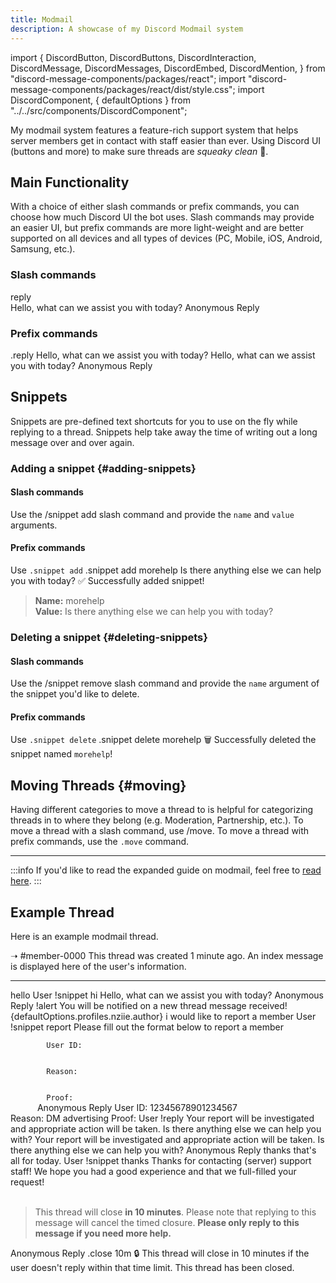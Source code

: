 ```yaml
---
title: Modmail
description: A showcase of my Discord Modmail system
---
```

import {
  DiscordButton,
  DiscordButtons,
  DiscordInteraction,
  DiscordMessage,
  DiscordMessages,
  DiscordEmbed,
  DiscordMention,
} from "discord-message-components/packages/react";
import "discord-message-components/packages/react/dist/style.css";
import DiscordComponent, { defaultOptions } from "../../src/components/DiscordComponent";

My modmail system features a feature-rich support system that helps server members get in contact with staff easier than ever. Using Discord UI (buttons and more) to make sure threads are *squeaky clean* 🧽.

## Main Functionality

With a choice of either slash commands or prefix commands, you can choose how much Discord UI the bot uses. Slash commands may provide an easier UI, but prefix commands are more light-weight and are better supported on all devices and all types of devices (PC, Mobile, iOS, Android, Samsung, etc.).

<h3>Slash commands</h3>
<DiscordComponent>
  <DiscordMessage profile="modmail" avatar="blue">
    <div slot="interactions">
      <DiscordInteraction profile="nziie" command>
        reply
      </DiscordInteraction>
    </div>
    <DiscordEmbed authorIcon="/img/logo.png" authorName="vNziie--#7777" borderColor="#2ecc71" timestamp="12/24/2022">
      Hello, what can we assist you with today?
      <span slot="footer">Anonymous Reply</span>
    </DiscordEmbed>
  </DiscordMessage>
</DiscordComponent>
<h3>Prefix commands</h3>

<DiscordComponent>
  <DiscordMessage profile="nziie">
  .reply Hello, what can we assist you with today?
  </DiscordMessage>
  <DiscordMessage profile="modmail" avatar="blue">
    <DiscordEmbed authorIcon="/img/logo.png" authorName="vNziie--#7777" borderColor="#2ecc71" timestamp="12/24/2022">
      Hello, what can we assist you with today?
      <span slot="footer">Anonymous Reply</span>
    </DiscordEmbed>
  </DiscordMessage>
</DiscordComponent>

## Snippets
Snippets are pre-defined text shortcuts for you to use on the fly while replying to a thread. Snippets help take away the time of writing out a long message over and over again.

### Adding a snippet {#adding-snippets}

<h4>Slash commands</h4>

Use the <span className="mention">/snippet add</span> slash command and provide the `name` and `value` arguments.

<h4>Prefix commands</h4>

Use `.snippet add`
<DiscordComponent>
  <DiscordMessage profile="nziie">
  .snippet add morehelp Is there anything else we can help you with today?
  </DiscordMessage>
  <DiscordMessage profile="modmail" avatar="blue">
    ✅ Successfully added snippet!
    <br/>
    <blockquote>
    <strong>Name:</strong> morehelp
    <br/>
    <strong>Value:</strong> Is there anything else we can help you with today?
    </blockquote>
  </DiscordMessage>
</DiscordComponent>

### Deleting a snippet {#deleting-snippets}

<h4>Slash commands</h4>

Use the <span className="mention">/snippet remove</span> slash command and provide the `name` argument of the snippet you'd like to delete.

<h4>Prefix commands</h4>

Use `.snippet delete`
<DiscordComponent>
  <DiscordMessage profile="nziie">
  .snippet delete morehelp
  </DiscordMessage>
  <DiscordMessage profile="modmail" avatar="blue">
    🗑 Successfully deleted the snippet named <code>morehelp</code>!
  </DiscordMessage>
</DiscordComponent>

## Moving Threads {#moving}

Having different categories to move a thread to is helpful for categorizing threads in to where they belong (e.g. Moderation, Partnership, etc.). To move a thread with a slash command, use <span className="mention">/move</span>. To move a thread with prefix commands, use the `.move` command.

--- 

:::info
If you'd like to read the expanded guide on modmail, feel free to [read here](../blogs/modmail-guide.md).
:::

## Example Thread
Here is an example modmail thread.

➝ <span className="mention">#member-0000</span>
<DiscordComponent>
  <DiscordMessage profile="wumpus">
    <DiscordEmbed borderColor="#5865f2" authorIcon="/img/discord.png" authorName="Thread created">
      This thread was created <span className="timestamp">1 minute ago</span>. An index message is displayed here of the user's information.
    </DiscordEmbed>
  </DiscordMessage>
  <hr/>
  <DiscordMessage profile="modmail">
    <DiscordEmbed authorIcon="/img/discord.png" authorName="Member#0000" borderColor="#5865f2" timestamp="12/24/2022">
      hello
      <span slot="footer">User</span>
    </DiscordEmbed>
  </DiscordMessage>
  <DiscordMessage profile="nziie">
    !snippet hi
  </DiscordMessage>
  <DiscordMessage profile="modmail">
    <DiscordEmbed authorIcon="/img/logo.png" authorName="vNziie--#7777" borderColor="#2ecc71" timestamp="12/24/2022">
      Hello, what can we assist you with today?
      <span slot="footer">Anonymous Reply</span>
    </DiscordEmbed>
  </DiscordMessage>
  <DiscordMessage profile="nziie">
    !alert
  </DiscordMessage>
  <DiscordMessage profile="modmail">
    You will be notified on a new thread message received!
  </DiscordMessage>
  <DiscordMessage profile="modmail">
    <DiscordMention highlight={true}>{defaultOptions.profiles.nziie.author}</DiscordMention>
    <DiscordEmbed authorIcon="/img/discord.png" authorName="Member#0000" borderColor="#5865f2" timestamp="12/24/2022">
      i would like to report a member
      <span slot="footer">User</span>
    </DiscordEmbed>
  </DiscordMessage>
  <DiscordMessage profile="nziie">
    !snippet report
  </DiscordMessage>
  <DiscordMessage profile="modmail">
    <DiscordEmbed authorIcon="/img/logo.png" authorName="vNziie--#7777" borderColor="#2ecc71" timestamp="12/24/2022">
      Please fill out the format below to report a member
      <br/>
      <code>
        User ID:
        <br/>
        Reason:
        <br/>
        Proof:
      </code>
      <span slot="footer">Anonymous Reply</span>
    </DiscordEmbed>
  </DiscordMessage>
  <DiscordMessage profile="modmail">
    <DiscordEmbed authorIcon="/img/discord.png" authorName="Member#0000" borderColor="#5865f2" timestamp="12/24/2022">
      User ID: 12345678901234567
      <br/>
      Reason: DM advertising
      Proof:
      <span slot="footer">User</span>
    </DiscordEmbed>
  </DiscordMessage>
  <DiscordMessage profile="nziie">
    !reply Your report will be investigated and appropriate action will be taken. Is there anything else we can help you with?
  </DiscordMessage>
  <DiscordMessage profile="modmail">
    <DiscordEmbed authorIcon="/img/logo.png" authorName="vNziie--#7777" borderColor="#2ecc71" timestamp="12/24/2022">
      Your report will be investigated and appropriate action will be taken. Is there anything else we can help you with?
      <span slot="footer">Anonymous Reply</span>
    </DiscordEmbed>
  </DiscordMessage>
  <DiscordMessage profile="modmail">
    <DiscordEmbed authorIcon="/img/discord.png" authorName="Member#0000" borderColor="#5865f2" timestamp="12/24/2022">
      thanks that's all for today.
      <span slot="footer">User</span>
    </DiscordEmbed>
  </DiscordMessage>
  <DiscordMessage profile="nziie">
    !snippet thanks
  </DiscordMessage>
  <DiscordMessage profile="modmail">
    <DiscordEmbed authorIcon="/img/logo.png" authorName="vNziie--#7777" borderColor="#2ecc71" timestamp="12/24/2022">
      Thanks for contacting (server) support staff! We hope you had a good experience and that we full-filled your request!
      <br/>
      <br/>
      <blockquote>This thread will close <strong>in 10 minutes</strong>. Please note that replying to this message will cancel the timed closure. <strong>Please only reply to this message if you need more help.</strong></blockquote>
      <span slot="footer">Anonymous Reply</span>
    </DiscordEmbed>
  </DiscordMessage>
  <DiscordMessage profile="nziie">
    .close 10m
  </DiscordMessage>
  <DiscordMessage profile="modmail">
    🔒 This thread will close <span className="timestamp">in 10 minutes</span> if the user doesn't reply within that time limit.
  </DiscordMessage>
  <DiscordMessage profile="wumpus">
    <DiscordEmbed borderColor="#5865f2">
      This thread has been closed.
    </DiscordEmbed>
  </DiscordMessage>
</DiscordComponent>


